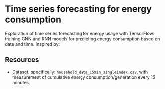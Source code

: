 # Time series forecasting for energy consumption

Exploration of time series forecasting for energy usage with TensorFlow: training CNN and RNN models for predicting energy consumption based on date and time. Inspired by: [](https://www.tensorflow.org/tutorials/structured_data/time_series)

## Resources

- [Dataset](https://data.open-power-system-data.org/household_data/opsd-household_data-2020-04-15.zip), specifically: `household_data_15min_singleindex.csv`, with measurement of cumulative energy consumption/generation every 15 minutes.
